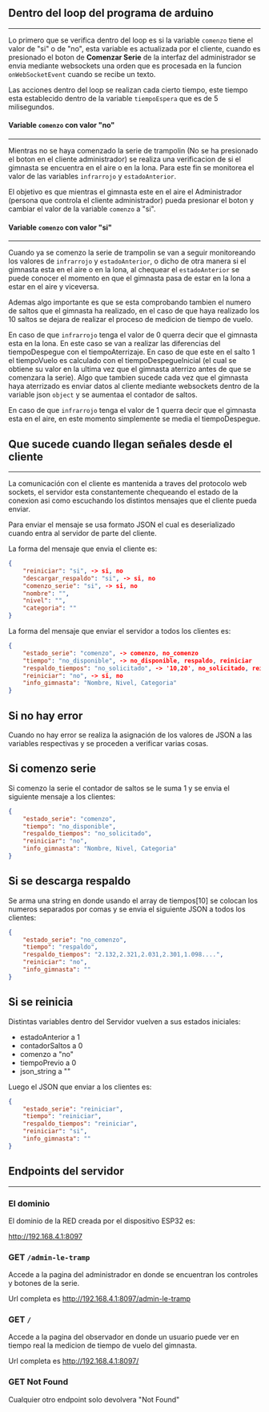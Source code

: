 ## Dentro del loop del programa de arduino
---
Lo primero que se verifica dentro del loop es si la variable ```comenzo``` tiene el valor de "si" o de "no", esta variable es actualizada por el cliente, cuando es presionado el boton de **Comenzar Serie** de la interfaz del administrador se envia mediante websockets una orden que es procesada en la funcion ```onWebSocketEvent``` cuando se recibe un texto.


Las acciones dentro del loop se realizan cada cierto tiempo, este tiempo esta establecido dentro de la variable ```tiempoEspera``` que es de 5 milisegundos.


#### Variable ```comenzo``` con valor "no"
---
Mientras no se haya comenzado la serie de trampolin (No se ha presionado el boton en el cliente administrador) se realiza una verificacion de si el gimnasta se encuentra en el aire o en la lona. Para este fin se monitorea el valor de las variables ```infrarrojo``` y ```estadoAnterior```.

El objetivo es que mientras el gimnasta este en el aire el Administrador (persona que controla el cliente administrador) pueda presionar el boton y cambiar el valor de la variable ```comenzo``` a "si".


#### Variable ```comenzo``` con valor "si"
---
Cuando ya se comenzo la serie de trampolin se van a seguir monitoreando los valores de ```infrarrojo``` y ```estadoAnterior```, o dicho de otra manera si el gimnasta esta en el aire o en la lona, al chequear el ```estadoAnterior``` se puede conocer el momento en que el gimnasta pasa de estar en la lona a estar en el aire y viceversa.

Ademas algo importante es que se esta comprobando tambien el numero de saltos que el gimnasta ha realizado, en el caso de que haya realizado los 10 saltos se dejara de realizar el proceso de medicion de tiempo de vuelo.

En caso de que ```infrarrojo``` tenga el valor de 0 querra decir que el gimnasta esta en la lona. En este caso se van a realizar las diferencias del tiempoDespegue con el tiempoAterrizaje. En caso de que este en el salto 1 el tiempoVuelo es calculado con el tiempoDespegueInicial (el cual se obtiene su valor en la ultima vez que el gimnasta aterrizo antes de que se comenzara la serie). Algo que tambien sucede cada vez que el gimnasta haya aterrizado es enviar datos al cliente mediante websockets dentro de la variable json ```object``` y se aumentaa el contador de saltos.

En caso de que ```infrarrojo``` tenga el valor de 1 querra decir que el gimnasta esta en el aire, en este momento simplemente se media el tiempoDespegue.


## Que sucede cuando llegan señales desde el cliente
---

La comunicación con el cliente es mantenida a traves del protocolo web sockets, el servidor esta constantemente chequeando el estado de la conexion asi como escuchando los distintos mensajes que el cliente pueda enviar.

Para enviar el mensaje se usa formato JSON el cual es deserializado cuando entra al servidor de parte del cliente.

La forma del mensaje que envia el cliente es:

```json
{
    "reiniciar": "si", -> si, no
    "descargar_respaldo": "si", -> si, no
    "comenzo_serie": "si", -> si, no
    "nombre": "",
    "nivel": "",
    "categoria": ""
}
```

La forma del mensaje que enviar el servidor a todos los clientes es:

```json
{
    "estado_serie": "comenzo", -> comenzo, no_comenzo
    "tiempo": "no_disponible", -> no_disponible, respaldo, reiniciar
    "respaldo_tiempos": "no_solicitado", -> '10,20', no_solicitado, reinicar 
    "reiniciar": "no", -> si, no
    "info_gimnasta": "Nombre, Nivel, Categoria"
}
```

## Si no hay error
Cuando no hay error se realiza la asignación de los valores de JSON a las variables respectivas y se proceden a verificar varias cosas.

## Si comenzo serie
Si comenzo la serie el contador de saltos se le suma 1 y se envia el siguiente mensaje a los clientes:

```json
{
    "estado_serie": "comenzo",
    "tiempo": "no_disponible",
    "respaldo_tiempos": "no_solicitado",
    "reiniciar": "no",
    "info_gimnasta": "Nombre, Nivel, Categoria"
}
```

## Si se descarga respaldo
Se arma una string en donde usando el array de tiempos[10] se colocan los numeros separados por comas y se envia el siguiente JSON a todos los clientes:

```json
{
    "estado_serie": "no_comenzo",
    "tiempo": "respaldo",
    "respaldo_tiempos": "2.132,2.321,2.031,2.301,1.098....",
    "reiniciar": "no",
    "info_gimnasta": ""
}
```

## Si se reinicia
Distintas variables dentro del Servidor vuelven a sus estados iniciales:
- estadoAnterior a 1
- contadorSaltos a 0
- comenzo a "no"
- tiempoPrevio a 0
- json_string a ""

Luego el JSON que enviar a los clientes es:

```json
{
    "estado_serie": "reiniciar",
    "tiempo": "reiniciar",
    "respaldo_tiempos": "reiniciar",
    "reiniciar": "si",
    "info_gimnasta": ""
}
```

## Endpoints del servidor
---

### El dominio
El dominio de la RED creada por el dispositivo ESP32 es:

http://192.168.4.1:8097

### GET ```/admin-le-tramp```

Accede a la pagina del administrador en donde se encuentran los controles y botones de la serie.

Url completa es http://192.168.4.1:8097/admin-le-tramp

### GET ```/```

Accede a la pagina del observador en donde un usuario puede ver en tiempo real la medicion de tiempo de vuelo del gimnasta.

Url completa es http://192.168.4.1:8097/
### GET Not Found

Cualquier otro endpoint solo devolvera "Not Found"